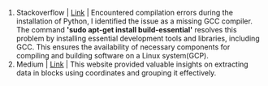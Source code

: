 1. Stackoverflow | [Link](https://stackoverflow.com/questions/19816275/no-acceptable-c-compiler-found-in-path-when-installing-python) | Encountered compilation errors during the installation of Python, I identified the issue as a missing GCC compiler. The command **'sudo apt-get install build-essential'** resolves this problem by installing essential development tools and libraries, including GCC. This ensures the availability of necessary components for compiling and building software on a Linux system(GCP).
2. Medium | [Link](https://neurondai.medium.com/how-to-extract-text-from-a-pdf-using-pymupdf-and-python-caa8487cf9d) | This website provided valuable insights on extracting data in blocks using coordinates and grouping it effectively.